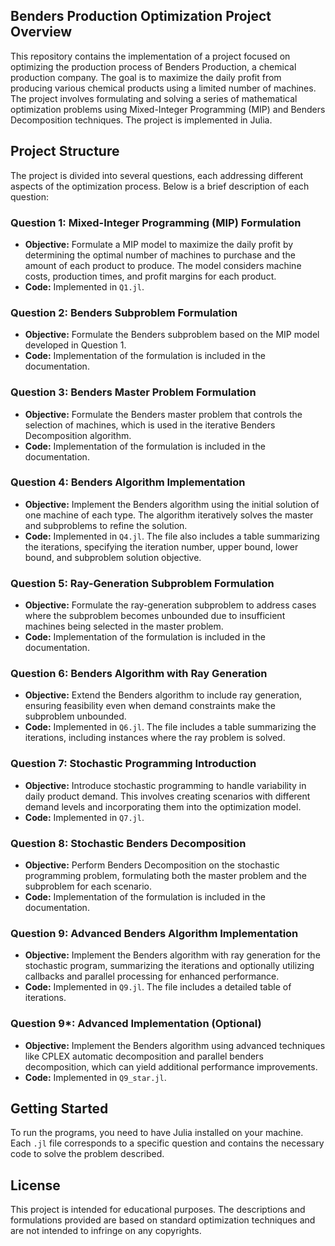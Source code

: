 ## Benders Production Optimization Project Overview
This repository contains the implementation of a project focused on optimizing the production process of Benders Production, a chemical production company. The goal is to maximize the daily profit from producing various chemical products using a limited number of machines. The project involves formulating and solving a series of mathematical optimization problems using Mixed-Integer Programming (MIP) and Benders Decomposition techniques. The project is implemented in Julia.

## Project Structure

The project is divided into several questions, each addressing different aspects of the optimization process. Below is a brief description of each question:

### Question 1: Mixed-Integer Programming (MIP) Formulation
- **Objective:** Formulate a MIP model to maximize the daily profit by determining the optimal number of machines to purchase and the amount of each product to produce. The model considers machine costs, production times, and profit margins for each product.
- **Code:** Implemented in `Q1.jl`.

### Question 2: Benders Subproblem Formulation
- **Objective:** Formulate the Benders subproblem based on the MIP model developed in Question 1.
- **Code:** Implementation of the formulation is included in the documentation.

### Question 3: Benders Master Problem Formulation
- **Objective:** Formulate the Benders master problem that controls the selection of machines, which is used in the iterative Benders Decomposition algorithm.
- **Code:** Implementation of the formulation is included in the documentation.

### Question 4: Benders Algorithm Implementation
- **Objective:** Implement the Benders algorithm using the initial solution of one machine of each type. The algorithm iteratively solves the master and subproblems to refine the solution.
- **Code:** Implemented in `Q4.jl`. The file also includes a table summarizing the iterations, specifying the iteration number, upper bound, lower bound, and subproblem solution objective.

### Question 5: Ray-Generation Subproblem Formulation
- **Objective:** Formulate the ray-generation subproblem to address cases where the subproblem becomes unbounded due to insufficient machines being selected in the master problem.
- **Code:** Implementation of the formulation is included in the documentation.

### Question 6: Benders Algorithm with Ray Generation
- **Objective:** Extend the Benders algorithm to include ray generation, ensuring feasibility even when demand constraints make the subproblem unbounded.
- **Code:** Implemented in `Q6.jl`. The file includes a table summarizing the iterations, including instances where the ray problem is solved.

### Question 7: Stochastic Programming Introduction
- **Objective:** Introduce stochastic programming to handle variability in daily product demand. This involves creating scenarios with different demand levels and incorporating them into the optimization model.
- **Code:** Implemented in `Q7.jl`.

### Question 8: Stochastic Benders Decomposition
- **Objective:** Perform Benders Decomposition on the stochastic programming problem, formulating both the master problem and the subproblem for each scenario.
- **Code:** Implementation of the formulation is included in the documentation.

### Question 9: Advanced Benders Algorithm Implementation
- **Objective:** Implement the Benders algorithm with ray generation for the stochastic program, summarizing the iterations and optionally utilizing callbacks and parallel processing for enhanced performance.
- **Code:** Implemented in `Q9.jl`. The file includes a detailed table of iterations.

### Question 9*: Advanced Implementation (Optional)
- **Objective:** Implement the Benders algorithm using advanced techniques like CPLEX automatic decomposition and parallel benders decomposition, which can yield additional performance improvements.
- **Code:** Implemented in `Q9_star.jl`.

## Getting Started

To run the programs, you need to have Julia installed on your machine. Each `.jl` file corresponds to a specific question and contains the necessary code to solve the problem described.

## License

This project is intended for educational purposes. The descriptions and formulations provided are based on standard optimization techniques and are not intended to infringe on any copyrights.
